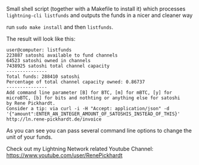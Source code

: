 Small shell script (together with a Makefile to install it) which processes `lightning-cli listfunds` and outputs the funds in a nicer and cleaner way

run `sudo make install` and then `listfunds`. 

The result will look like this: 

```
user@computer: listfunds 
223887 satoshi available to fund channels
64523 satoshi owned in channels
7438925 satoshi total channel capacity
---------------
Total funds: 288410 satoshi
Percentage of total channel capacity owned: 0.86737
---------------
Add command line parameter [B] for BTC, [m] for mBTC, [y] for microBTC, [b] for bits and nothting or anything else for satoshi
by Rene Pickhardt.
Consider a tip: via curl -i -H "Accept: application/json" -d '{"amount":ENTER_AN_INTEGER_AMOUNT_OF_SATOSHIS_INSTEAD_OF_THIS}' http://ln.rene-pickhardt.de/invoice
```

As you can see you can pass several command line options to change the unit of your funds.

Check out my Lightning Network related Youtube Channel: https://www.youtube.com/user/RenePickhardt
